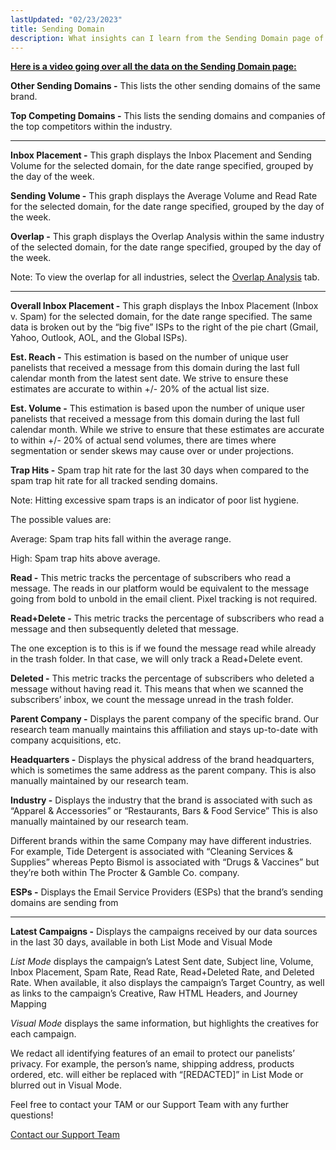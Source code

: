 ```yaml
---
lastUpdated: "02/23/2023"
title: Sending Domain
description: What insights can I learn from the Sending Domain page of Competitive Tracker?
---
```


[**Here is a video going over all the data on the Sending Domain page:**](https://www.youtube.com/watch?v=pwuBpFFKRfM)

**Other Sending Domains -** This lists the other sending domains of the same brand.

**Top Competing Domains -** This lists the sending domains and companies of the top competitors within the industry.

---


**Inbox Placement -** This graph displays the Inbox Placement and Sending Volume for the selected domain, for the date range specified, grouped by the day of the week.

**Sending Volume -** This graph displays the Average Volume and Read Rate for the selected domain, for the date range specified, grouped by the day of the week.

**Overlap -** This graph displays the Overlap Analysis within the same industry of the selected domain, for the date range specified, grouped by the day of the week.

 Note: To view the overlap for all industries, select the [Overlap Analysis](/analyst/competitive-tracker/overlap-analysis) tab.

---

**Overall Inbox Placement -** This graph displays the Inbox Placement (Inbox v. Spam) for the selected domain, for the date range specified. The same data is broken out by the “big five” ISPs to the right of the pie chart (Gmail, Yahoo, Outlook, AOL, and the Global ISPs).

**Est. Reach -** This estimation is based on the number of unique user panelists that received a message from this domain during the last full calendar month from the latest sent date. We strive to ensure these estimates are accurate to within +/- 20% of the actual list size.

**Est. Volume -** This estimation is based upon the number of unique user panelists that received a message from this domain during the last full calendar month. While we strive to ensure that these estimates are accurate to within +/- 20% of actual send volumes, there are times where segmentation or sender skews may cause over or under projections.

**Trap Hits -** Spam trap hit rate for the last 30 days when compared to the spam trap hit rate for all tracked sending domains.

 Note: Hitting excessive spam traps is an indicator of poor list hygiene.

 The possible values are:

 Average: Spam trap hits fall within the average range.

 High: Spam trap hits above average.

**Read -** This metric tracks the percentage of subscribers who read a message. The reads in our platform would be equivalent to the message going from bold to unbold in the email client. Pixel tracking is not required.

**Read+Delete -** This metric tracks the percentage of subscribers who read a message and then subsequently deleted that message.

 The one exception is to this is if we found the message read while already in the trash folder. In that case, we will only track a Read+Delete event.

**Deleted -** This metric tracks the percentage of subscribers who deleted a message without having read it. This means that when we scanned the subscribers’ inbox, we count the message unread in the trash folder.

**Parent Company -** Displays the parent company of the specific brand. Our research team manually maintains this affiliation and stays up-to-date with company acquisitions, etc.

**Headquarters -** Displays the physical address of the brand headquarters, which is sometimes the same address as the parent company. This is also manually maintained by our research team.

**Industry -** Displays the industry that the brand is associated with such as “Apparel & Accessories” or “Restaurants, Bars & Food Service” This is also manually maintained by our research team.

 Different brands within the same Company may have different industries. For example, Tide Detergent is associated with “Cleaning Services & Supplies” whereas Pepto Bismol is associated with “Drugs & Vaccines” but they’re both within The Procter & Gamble Co. company.

**ESPs -** Displays the Email Service Providers (ESPs) that the brand’s sending domains are sending from

---

**Latest Campaigns -** Displays the campaigns received by our data sources in the last 30 days, available in both List Mode and Visual Mode

*List Mode* displays the campaign’s Latest Sent date, Subject line, Volume, Inbox Placement, Spam Rate, Read Rate, Read+Deleted Rate, and Deleted Rate. When available, it also displays the campaign’s Target Country, as well as links to the campaign’s Creative, Raw HTML Headers, and Journey Mapping

*Visual Mode* displays the same information, but highlights the creatives for each campaign.

 We redact all identifying features of an email to protect our panelists’ privacy. For example, the person’s name, shipping address, products ordered, etc. will either be replaced with “[REDACTED]” in List Mode or blurred out in Visual Mode.

 Feel free to contact your TAM or our Support Team with any further questions!

[Contact our Support Team](mailto:support@edatasource.com?subject=Question%20About%20Sending%20Domain) 
